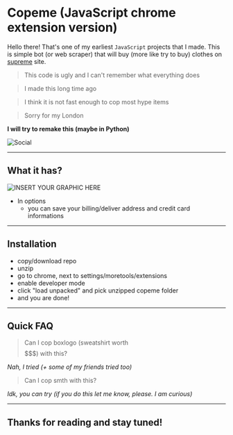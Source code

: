 # Copeme (JavaScript chrome extension version)

Hello there! That's one of my earliest `JavaScript` projects that I made. This is simple bot (or web scraper) that will buy (more like try to buy) clothes on [supreme](https://www.supremenewyork.com) site.

> This code is ugly and I can't remember what everything does

> I made this long time ago

> I think it is not fast enough to cop most hype items

> Sorry for my London

**I will try to remake this (maybe in Python)**

![Social](https://img.shields.io/github/followers/rajlu?style=social)

---
## What it has?
![INSERT YOUR GRAPHIC HERE](https://i.imgur.com/kHspjEU.png)
- In options
    - you can save your billing/deliver address and credit card informations

---

## Installation
- copy/download repo
- unzip
- go to chrome, next to settings/moretools/extensions
- enable developer mode
- click "load unpacked" and pick unzipped copeme folder
- and you are done!

---

## Quick FAQ

> Can I cop boxlogo (sweatshirt worth $$$$$$$) with this?

*Nah, I tried (+ some of my friends tried too)*

> Can I cop smth with this?

*Idk, you can try (if you do this let me know, please. I am curious)*

---

## Thanks for reading and stay tuned!
